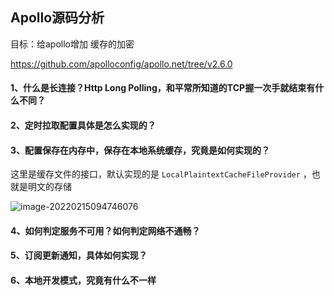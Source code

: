 ## Apollo源码分析





目标：给apollo增加 缓存的加密

https://github.com/apolloconfig/apollo.net/tree/v2.6.0





#### 1、什么是长连接？Http Long Polling，和平常所知道的TCP握一次手就结束有什么不同？





#### 2、定时拉取配置具体是怎么实现的？





#### 3、配置保存在内存中，保存在本地系统缓存，究竟是如何实现的？

这里是缓存文件的接口，默认实现的是 `LocalPlaintextCacheFileProvider` ，也就是明文的存储

![image-20220215094746076](F:\源码研究\CodeDump\CodeDump\Apollo源码分析.assets\image-20220215094746076.png)



#### 4、如何判定服务不可用？如何判定网络不通畅？

#### 5、订阅更新通知，具体如何实现？

#### 6、本地开发模式，究竟有什么不一样


